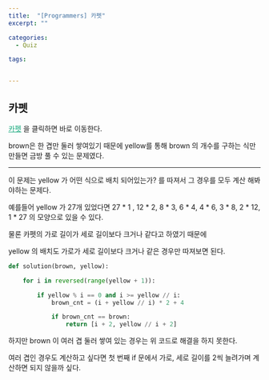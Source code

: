 ```yaml
---
title:  "[Programmers] 카펫"
excerpt: ""

categories:
  - Quiz

tags:


---
```


## 카펫

<a href="https://programmers.co.kr/learn/courses/30/lessons/42842" style="color:#0FA678" target="_blank">카펫</a> 을 클릭하면 바로 이동한다.

brown은 한 겹만 둘러 쌓여있기 때문에 yellow를 통해 brown 의 개수를 구하는 식만 만들면 금방 풀 수 있는 문제였다.

---

이 문제는 yellow 가 어떤 식으로 배치 되어있는가? 를 따져서 그 경우를 모두 계산 해봐야하는 문제다.

예를들어 yellow 가 27개 있었다면 27 * 1 , 12 * 2, 8 * 3, 6 * 4, 4 * 6, 3 * 8, 2 * 12, 1 * 27 의 모양으로 있을 수 있다.

물론 카펫의 가로 길이가 세로 길이보다 크거나 같다고 하였기 때문에

yellow 의 배치도 가로가 세로 길이보다 크거나 같은 경우만 따져보면 된다.

```python
def solution(brown, yellow):

	for i in reversed(range(yellow + 1)):

		if yellow % i == 0 and i >= yellow // i:
			brown_cnt = (i + yellow // i) * 2 + 4

			if brown_cnt == brown:
				return [i + 2, yellow // i + 2]
```

하지만 brown 이 여러 겹 둘러 쌓여 있는 경우는 위 코드로 해결을 하지 못한다.

여러 겹인 경우도 계산하고 싶다면 첫 번째 if 문에서 가로, 세로 길이를 2씩 늘려가며 계산하면 되지 않을까 싶다.

